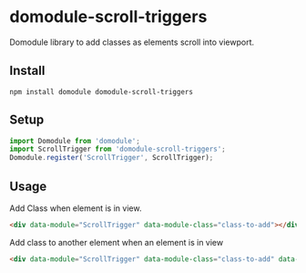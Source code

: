 # domodule-scroll-triggers

Domodule library to add classes as elements scroll into viewport.

## Install

`npm install domodule domodule-scroll-triggers`

## Setup

```javascript
import Domodule from 'domodule';
import ScrollTrigger from 'domodule-scroll-triggers';
Domodule.register('ScrollTrigger', ScrollTrigger);
```

## Usage

Add Class when element is in view.

```html
<div data-module="ScrollTrigger" data-module-class="class-to-add"></div>
```

Add class to another element when an element is in view

```html
<div data-module="ScrollTrigger" data-module-class="class-to-add" data-module-target=".some .selector"></div>
```
